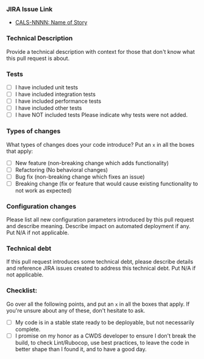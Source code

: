### JIRA Issue Link
- [CALS-NNNN: Name of Story](https://osi-cwds.atlassian.net/browse/CALS-NNNN)

### Technical Description
Provide a technical description with context for those that don't know what this pull request is about.

### Tests
- [ ] I have included unit tests 
- [ ] I have included integration tests 
- [ ] I have included performance tests 
- [ ] I have included other tests 
- [ ] I have NOT included tests 
Please indicate why tests were not added.

### Types of changes
What types of changes does your code introduce? Put an `x` in all the boxes that apply:
- [ ] New feature (non-breaking change which adds functionality)
- [ ] Refactoring (No behavioral changes)
- [ ] Bug fix (non-breaking change which fixes an issue)
- [ ] Breaking change (fix or feature that would cause existing functionality to not work as expected)

### Configuration changes
Please list all new configuration parameters introduced by this pull request and describe meaning.
Describe impact on automated deployment if any. Put N/A if not applicable.

### Technical debt
If this pull request introduces some technical debt, please describe details and reference JIRA issues created to address this technical debt. Put N/A if not applicable.

### Checklist:
Go over all the following points, and put an `x` in all the boxes that apply.
If you're unsure about any of these, don't hesitate to ask.
- [ ] My code is in a stable state ready to be deployable, but not necessarily complete.
- [ ] I promise on my honor as a CWDS developer to ensure I don't break the build, to check Lint/Rubocop, use best practices, to leave the code in better shape than I found it, and to have a good day.
